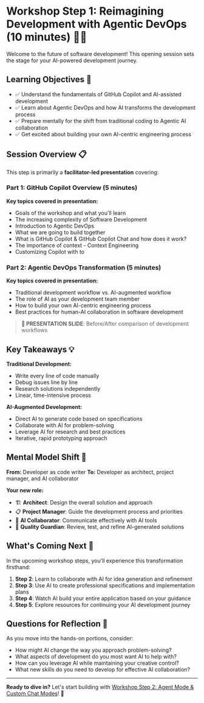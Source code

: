 # Workshop Step 1: Reimagining Development with Agentic DevOps (10 minutes) 🚀💡

Welcome to the future of software development! This opening session sets the stage for your AI-powered development journey.

## Learning Objectives 🎯

- ✅ Understand the fundamentals of GitHub Copilot and AI-assisted development
- ✅ Learn about Agentic DevOps and how AI transforms the development process
- ✅ Prepare mentally for the shift from traditional coding to Agentic AI collaboration
- ✅ Get excited about building your own AI-centric engineering process

## Session Overview 📋

This step is primarily a **facilitator-led presentation** covering:

### Part 1: GitHub Copilot Overview (5 minutes)

**Key topics covered in presentation:**

- Goals of the workshop and what you'll learn
- The increasing complexity of Software Development
- Introduction to Agentic DevOps
- What we are going to build together
- What is GitHub Copilot & GitHub Copilot Chat and how does it work?
- The importance of context - Context Engineering
- Customizing Copilot with to 

### Part 2: Agentic DevOps Transformation (5 minutes)

**Key topics covered in presentation:**

- Traditional development workflow vs. AI-augmented workflow
- The role of AI as your development team member
- How to build your own AI-centric engineering process
- Best practices for human-AI collaboration in software development

> **📸 PRESENTATION SLIDE**: Before/After comparison of development workflows

## Key Takeaways 💡

**Traditional Development:**

- Write every line of code manually
- Debug issues line by line
- Research solutions independently
- Linear, time-intensive process

**AI-Augmented Development:**

- Direct AI to generate code based on specifications
- Collaborate with AI for problem-solving
- Leverage AI for research and best practices
- Iterative, rapid prototyping approach

## Mental Model Shift 🧠

**From:** Developer as code writer
**To:** Developer as architect, project manager, and AI collaborator

**Your new role:**

- 🏗️ **Architect**: Design the overall solution and approach
- 📋 **Project Manager**: Guide the development process and priorities
- 🤝 **AI Collaborator**: Communicate effectively with AI tools
- 🎯 **Quality Guardian**: Review, test, and refine AI-generated solutions

## What's Coming Next 🔄

In the upcoming workshop steps, you'll experience this transformation firsthand:

1. **Step 2**: Learn to collaborate with AI for idea generation and refinement
2. **Step 3**: Use AI to create professional specifications and implementation plans
3. **Step 4**: Watch AI build your entire application based on your guidance
4. **Step 5**: Explore resources for continuing your AI development journey

## Questions for Reflection 🤔

As you move into the hands-on portions, consider:

- How might AI change the way you approach problem-solving?
- What aspects of development do you most want AI to help with?
- How can you leverage AI while maintaining your creative control?
- What new skills do you need to develop for effective AI collaboration?

---

**Ready to dive in?** Let's start building with [Workshop Step 2: Agent Mode & Custom Chat Modes](workshop-step-2-agent-mode-and-custom-chat-modes.md)! 🚀

